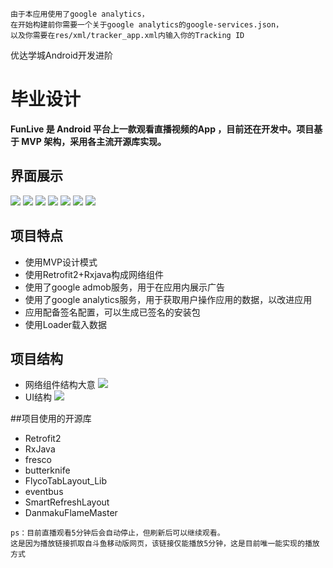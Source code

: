 ```
由于本应用使用了google analytics，
在开始构建前你需要一个关于google analytics的google-services.json，
以及你需要在res/xml/tracker_app.xml内输入你的Tracking ID
```

优达学城Android开发进阶
# 毕业设计

**FunLive 是 Android 平台上一款观看直播视频的App ，目前还在开发中。项目基于 MVP 架构，采用各主流开源库实现。**

## 界面展示
![](https://github.com/YGLLL/FunLive/blob/master/screenshot/1.jpg)
![](https://github.com/YGLLL/FunLive/blob/master/screenshot/2.jpg)
![](https://github.com/YGLLL/FunLive/blob/master/screenshot/3.jpg)
![](https://github.com/YGLLL/FunLive/blob/master/screenshot/4.jpg)
![](https://github.com/YGLLL/FunLive/blob/master/screenshot/6.jpg)
![](https://github.com/YGLLL/FunLive/blob/master/screenshot/7.jpg)
![](https://github.com/YGLLL/FunLive/blob/master/screenshot/5.jpg)

## 项目特点
- 使用MVP设计模式
- 使用Retrofit2+Rxjava构成网络组件
- 使用了google admob服务，用于在应用内展示广告
- 使用了google analytics服务，用于获取用户操作应用的数据，以改进应用
- 应用配备签名配置，可以生成已签名的安装包
- 使用Loader载入数据

## 项目结构
- 网络组件结构大意
![](https://github.com/YGLLL/FunLive/blob/master/screenshot/Retrofit2.jpg)
- UI结构
![](https://github.com/YGLLL/FunLive/blob/master/screenshot/MainActivity.jpg)

##项目使用的开源库
- Retrofit2
- RxJava
- fresco
- butterknife
- FlycoTabLayout_Lib
- eventbus
- SmartRefreshLayout
- DanmakuFlameMaster

```
ps：目前直播观看5分钟后会自动停止，但刷新后可以继续观看。
这是因为播放链接抓取自斗鱼移动版网页，该链接仅能播放5分钟，这是目前唯一能实现的播放方式
```